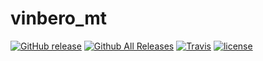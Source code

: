 # vinbero_mt
[![GitHub release](http://img.shields.io/github/release/vinbero/vinbero_mt.svg)](https://github.com/vinbero/vinbero_mt/releases)
[![Github All Releases](http://img.shields.io/github/downloads/vinbero/vinbero_mt/total.svg)](https://github.com/vinbero/vinbero_mt/releases)
[![Travis](http://img.shields.io/travis/vinbero/vinbero_mt.svg)](https://travis-ci.org/vinbero/vinbero_mt)
[![license](http://img.shields.io/github/license/vinbero/vinbero_mt.svg)](https://raw.githubusercontent.com/vinbero/vinbero_mt/master/LICENSE)

